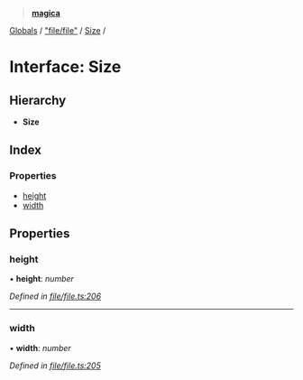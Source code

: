 > **[magica](../README.md)**

[Globals](../README.md) / ["file/file"](../modules/_file_file_.md) / [Size](_file_file_.size.md) /

# Interface: Size

## Hierarchy

* **Size**

## Index

### Properties

* [height](_file_file_.size.md#height)
* [width](_file_file_.size.md#width)

## Properties

###  height

• **height**: *number*

*Defined in [file/file.ts:206](https://github.com/cancerberoSgx/magica/blob/b406772/src/file/file.ts#L206)*

___

###  width

• **width**: *number*

*Defined in [file/file.ts:205](https://github.com/cancerberoSgx/magica/blob/b406772/src/file/file.ts#L205)*